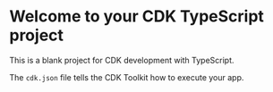 # Welcome to your CDK TypeScript project

This is a blank project for CDK development with TypeScript.

The `cdk.json` file tells the CDK Toolkit how to execute your app.
